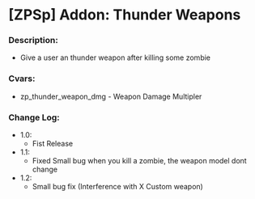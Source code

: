 # [ZPSp] Addon: Thunder Weapons

### Description:
- Give a user an thunder weapon after killing some zombie

### Cvars:
- zp_thunder_weapon_dmg - Weapon Damage Multipler

### Change Log:
* 1.0:
	- Fist Release
* 1.1:
	- Fixed Small bug when you kill a zombie, the weapon model dont change
* 1.2:
	- Small bug fix (Interference with X Custom weapon)